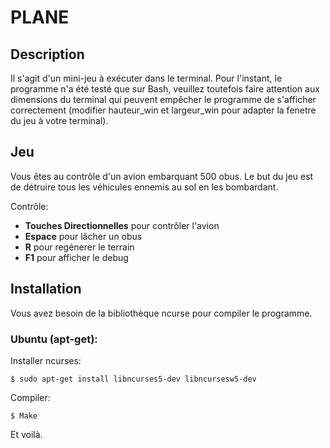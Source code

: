 # PLANE
## Description

Il s'agit d'un mini-jeu à exécuter dans le terminal.
Pour l'instant, le programme n'a été testé que sur Bash, veuillez toutefois faire attention aux dimensions du terminal qui peuvent empêcher le programme de s'afficher correctement (modifier hauteur_win  et largeur_win pour adapter la fenetre du jeu à votre terminal).

## Jeu

Vous êtes au contrôle d'un avion embarquant 500 obus. Le but du jeu est de détruire tous les véhicules ennemis au sol en les bombardant.

Contrôle:
- **Touches Directionnelles** pour contrôler l'avion
- **Espace** pour lâcher un obus
- **R** pour regénerer le terrain
- **F1** pour afficher le debug

## Installation
Vous avez besoin de la bibliothèque ncurse pour compiler le programme.
### Ubuntu (apt-get):
Installer ncurses:
```
$ sudo apt-get install libncurses5-dev libncursesw5-dev
```
Compiler:
```
$ Make
```
Et voilà.
